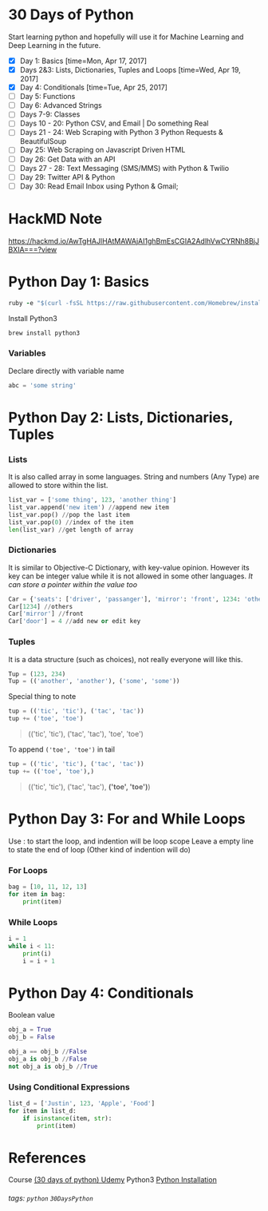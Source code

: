 # 30 Days of Python
Start learning python and hopefully will use it for Machine Learning and Deep Learning in the future.

- [x] Day 1: Basics [time=Mon, Apr 17, 2017]
- [x] Days 2&3: Lists, Dictionaries, Tuples and Loops [time=Wed, Apr 19, 2017]
- [x] Day 4: Conditionals [time=Tue, Apr 25, 2017]
- [ ] Day 5: Functions
- [ ] Day 6: Advanced Strings
- [ ] Days 7-9: Classes
- [ ] Days 10 - 20: Python CSV, and Email | Do something Real
- [ ] Days 21 - 24: Web Scraping with Python 3 Python Requests & BeautifulSoup
- [ ] Day 25: Web Scraping on Javascript Driven HTML
- [ ] Day 26: Get Data with an API
- [ ] Days 27 - 28: Text Messaging (SMS/MMS) with Python & Twilio
- [ ] Day 29: Twitter API & Python
- [ ] Day 30: Read Email Inbox using Python & Gmail;

# HackMD Note
https://hackmd.io/AwTgHAJlHAtMAWAjAI1ghBmEsCGIA2AdlhVwCYRNh8BjJBXIA===?view

# Python Day 1: Basics
```Ruby
ruby -e "$(curl -fsSL https://raw.githubusercontent.com/Homebrew/install/master/install)"
```

Install Python3
```Ruby
brew install python3
```

### Variables
Declare directly with variable name
```Python
abc = 'some string'
```

# Python Day 2: Lists, Dictionaries, Tuples
### Lists
It is also called array in some languages.
String and numbers (Any Type) are allowed to store within the list.
```Python
list_var = ['some thing', 123, 'another thing']
list_var.append('new item') //append new item
list_var.pop() //pop the last item
list_var.pop(0) //index of the item
len(list_var) //get length of array
```

### Dictionaries
It is similar to Objective-C Dictionary, with key-value opinion.
However its key can be integer value while it is not allowed in some other languages.
*It can store a pointer within the value too*
```Python
Car = {'seats': ['driver', 'passanger'], 'mirror': 'front', 1234: 'others'}
Car[1234] //others
Car['mirror'] //front
Car['door'] = 4 //add new or edit key
```

### Tuples
It is a data structure (such as choices), not really everyone will like this.
```Python
Tup = (123, 234)
Tup = (('another', 'another'), ('some', 'some'))
```
Special thing to note
```Python
tup = (('tic', 'tic'), ('tac', 'tac'))
tup += ('toe', 'toe')
```
> (('tic', 'tic'), ('tac', 'tac'), 'toe', 'toe')

To append ```('toe', 'toe')``` in tail
```Python
tup = (('tic', 'tic'), ('tac', 'tac'))
tup += (('toe', 'toe'),)
```
> (('tic', 'tic'), ('tac', 'tac'), **('toe', 'toe')**)

# Python Day 3: For and While Loops
Use : to start the loop, and indention will be loop scope
Leave a empty line to state the end of loop (Other kind of indention will do)

### For Loops
```Python
bag = [10, 11, 12, 13]
for item in bag:
    print(item)
```

### While Loops
```Python
i = 1
while i < 11:
    print(i)
    i = i + 1
```

# Python Day 4: Conditionals
Boolean value
```Python
obj_a = True
obj_b = False

obj_a == obj_b //False
obj_a is obj_b //False
not obj_a is obj_b //True
```

### Using Conditional Expressions
```Python
list_d = ['Justin', 123, 'Apple', 'Food']
for item in list_d:
    if isinstance(item, str):
        print(item)

```

# References
Course [(30 days of python) Udemy](https://www.udemy.com/30-days-of-python)
Python3 [Python Installation](https://gist.github.com/uranusjr/6fa2770a8c8651192e93)

###### tags: `python` `30DaysPython`
